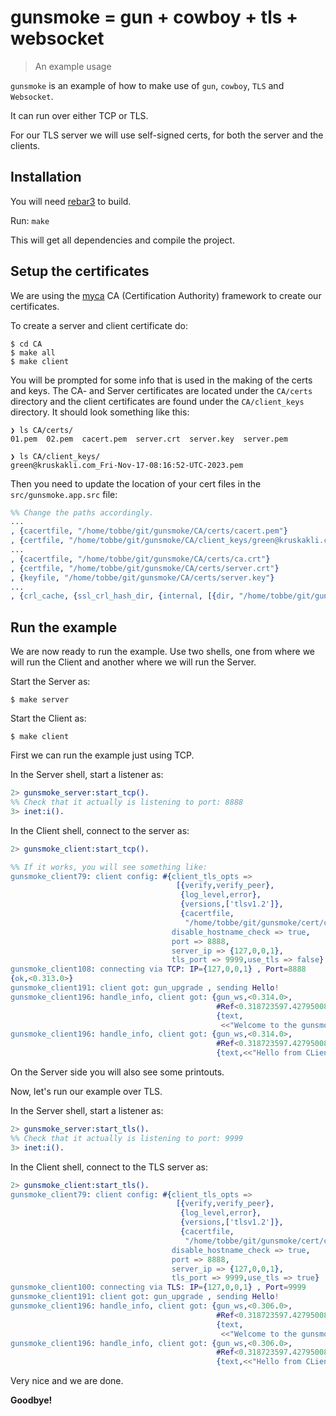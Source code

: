 # gunsmoke = gun + cowboy + tls + websocket
> An example usage

`gunsmoke` is an example of how to make use of `gun`,
`cowboy`, `TLS` and `Websocket`.

It can run over either TCP or TLS.

For our TLS server we will use self-signed certs,
for both the server and the clients.


## Installation

You will need [rebar3](https://rebar3.org) to build.

Run: `make`

This will get all dependencies and compile the project.


## Setup the certificates

We are using the [myca](https://github.com/etnt/myca)
CA (Certification Authority) framework to create our
certificates.

To create a server and client certificate do:

```shell
$ cd CA
$ make all
$ make client
```

You will be prompted for some info that is used in the
making of the certs and keys. The CA- and Server certificates
are located under the `CA/certs` directory and the
client certificates are found under the `CA/client_keys`
directory. It should look something like this:

``` shell
❯ ls CA/certs/
01.pem  02.pem  cacert.pem  server.crt  server.key  server.pem

❯ ls CA/client_keys/
green@kruskakli.com_Fri-Nov-17-08:16:52-UTC-2023.pem
```

Then you need to update the location of your cert files
in the `src/gunsmoke.app.src` file:

```erlang
%% Change the paths accordingly.
...
, {cacertfile, "/home/tobbe/git/gunsmoke/CA/certs/cacert.pem"}
, {certfile, "/home/tobbe/git/gunsmoke/CA/client_keys/green@kruskakli.com_Fri-Nov-17-08:16:52-UTC-2023.pem"}
...
, {cacertfile, "/home/tobbe/git/gunsmoke/CA/certs/ca.crt"}
, {certfile, "/home/tobbe/git/gunsmoke/CA/certs/server.crt"}
, {keyfile, "/home/tobbe/git/gunsmoke/CA/certs/server.key"}
...
, {crl_cache, {ssl_crl_hash_dir, {internal, [{dir, "/home/tobbe/git/gunsmoke/CA/crl"}]}}}
```

## Run the example

We are now ready to run the example.
Use two shells, one from where we will run the Client and
another where we will run the Server.

Start the Server as:

```
$ make server
```

Start the Client as:

```
$ make client
```

First we can run the example just using TCP.

In the Server shell, start a listener as:

```erlang
2> gunsmoke_server:start_tcp().
%% Check that it actually is listening to port: 8888
3> inet:i().
```

In the Client shell, connect to the server as:

```erlang
2> gunsmoke_client:start_tcp().

%% If it works, you will see something like:
gunsmoke_client79: client config: #{client_tls_opts =>
                                     [{verify,verify_peer},
                                      {log_level,error},
                                      {versions,['tlsv1.2']},
                                      {cacertfile,
                                       "/home/tobbe/git/gunsmoke/cert/ca.crt"}],
                                    disable_hostname_check => true,
                                    port => 8888,
                                    server_ip => {127,0,0,1},
                                    tls_port => 9999,use_tls => false}
gunsmoke_client108: connecting via TCP: IP={127,0,0,1} , Port=8888
{ok,<0.313.0>}
gunsmoke_client191: client got: gun_upgrade , sending Hello!
gunsmoke_client196: handle_info, client got: {gun_ws,<0.314.0>,
                                              #Ref<0.318723597.4279500801.102590>,
                                              {text,
                                               <<"Welcome to the gunsmoke server!">>}}
gunsmoke_client196: handle_info, client got: {gun_ws,<0.314.0>,
                                              #Ref<0.318723597.4279500801.102590>,
                                              {text,<<"Hello from CLient!">>}}
```


On the Server side you will also see some printouts.

Now, let's run our example over TLS.

In the Server shell, start a listener as:

```erlang
2> gunsmoke_server:start_tls().
%% Check that it actually is listening to port: 9999
3> inet:i().
```
In the Client shell, connect to the TLS server as:


```erlang
2> gunsmoke_client:start_tls().
gunsmoke_client79: client config: #{client_tls_opts =>
                                     [{verify,verify_peer},
                                      {log_level,error},
                                      {versions,['tlsv1.2']},
                                      {cacertfile,
                                       "/home/tobbe/git/gunsmoke/cert/ca.crt"}],
                                    disable_hostname_check => true,
                                    port => 8888,
                                    server_ip => {127,0,0,1},
                                    tls_port => 9999,use_tls => true}
gunsmoke_client100: connecting via TLS: IP={127,0,0,1} , Port=9999
gunsmoke_client191: client got: gun_upgrade , sending Hello!
gunsmoke_client196: handle_info, client got: {gun_ws,<0.306.0>,
                                              #Ref<0.318723597.4279500801.102546>,
                                              {text,
                                               <<"Welcome to the gunsmoke server!">>}}
gunsmoke_client196: handle_info, client got: {gun_ws,<0.306.0>,
                                              #Ref<0.318723597.4279500801.102546>,
                                              {text,<<"Hello from CLient!">>}}
```

Very nice and we are done.

__Goodbye!__

